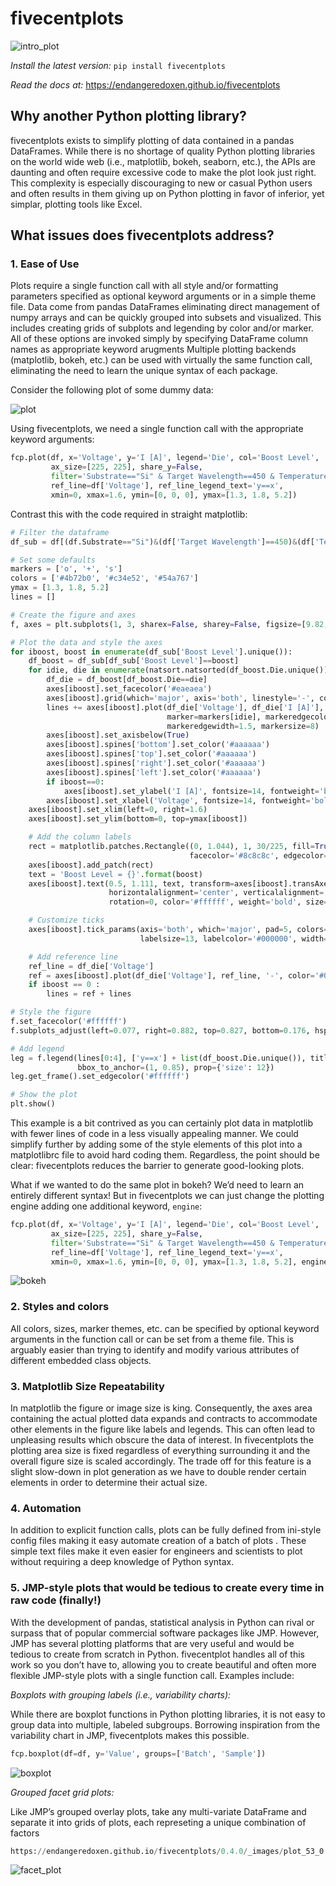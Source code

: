 # fivecentplots

![intro_plot](https://endangeredoxen.github.io/fivecentplots/0.4.0/_images/index.png)

*Install the latest version:*
`pip install fivecentplots`

*Read the docs at:*
https://endangeredoxen.github.io/fivecentplots

## Why another Python plotting library?
fivecentplots exists to simplify plotting of data contained in a pandas DataFrames. While there is no shortage of quality Python plotting libraries on the world wide web (i.e., matplotlib, bokeh, seaborn, etc.), the APIs are daunting and often require excessive code to make the plot look just right. This complexity is especially discouraging to new or casual Python users and often results in them giving up on Python plotting in favor of inferior, yet simplar, plotting tools like Excel.

## What issues does fivecentplots address?
### 1. Ease of Use

Plots require a single function call with all style and/or formatting parameters specified as optional keyword arguments or in a simple theme file.
Data come from pandas DataFrames eliminating direct management of numpy arrays and can be quickly grouped into subsets and visualized. This includes creating grids of subplots and legending by color and/or marker. All of these options are invoked simply by specifying DataFrame column names as appropriate keyword arugments
Multiple plotting backends (matplotlib, bokeh, etc.) can be used with virtually the same function call, eliminating the need to learn the unique syntax of each package.

Consider the following plot of some dummy data:

![plot](https://endangeredoxen.github.io/fivecentplots/0.4.0/_images/syntax.png)

Using fivecentplots, we need a single function call with the appropriate keyword arguments:

```python
fcp.plot(df, x='Voltage', y='I [A]', legend='Die', col='Boost Level',
         ax_size=[225, 225], share_y=False,
         filter='Substrate=="Si" & Target Wavelength==450 & Temperature [C]==25',
         ref_line=df['Voltage'], ref_line_legend_text='y==x',
         xmin=0, xmax=1.6, ymin=[0, 0, 0], ymax=[1.3, 1.8, 5.2])
```

Contrast this with the code required in straight matplotlib:

```python
# Filter the dataframe
df_sub = df[(df.Substrate=="Si")&(df['Target Wavelength']==450)&(df['Temperature [C]']==25)]

# Set some defaults
markers = ['o', '+', 's']
colors = ['#4b72b0', '#c34e52', '#54a767']
ymax = [1.3, 1.8, 5.2]
lines = []

# Create the figure and axes
f, axes = plt.subplots(1, 3, sharex=False, sharey=False, figsize=[9.82, 3.46])

# Plot the data and style the axes
for iboost, boost in enumerate(df_sub['Boost Level'].unique()):
    df_boost = df_sub[df_sub['Boost Level']==boost]
    for idie, die in enumerate(natsort.natsorted(df_boost.Die.unique())):
        df_die = df_boost[df_boost.Die==die]
        axes[iboost].set_facecolor('#eaeaea')
        axes[iboost].grid(which='major', axis='both', linestyle='-', color='#ffffff', linewidth=1.3)
        lines += axes[iboost].plot(df_die['Voltage'], df_die['I [A]'], '-', color=colors[idie],
                                   marker=markers[idie], markeredgecolor=colors[idie], markerfacecolor='none',
                                   markeredgewidth=1.5, markersize=8)
        axes[iboost].set_axisbelow(True)
        axes[iboost].spines['bottom'].set_color('#aaaaaa')
        axes[iboost].spines['top'].set_color('#aaaaaa')
        axes[iboost].spines['right'].set_color('#aaaaaa')
        axes[iboost].spines['left'].set_color('#aaaaaa')
        if iboost==0:
            axes[iboost].set_ylabel('I [A]', fontsize=14, fontweight='bold', fontstyle='italic')
        axes[iboost].set_xlabel('Voltage', fontsize=14, fontweight='bold', fontstyle='italic')
    axes[iboost].set_xlim(left=0, right=1.6)
    axes[iboost].set_ylim(bottom=0, top=ymax[iboost])

    # Add the column labels
    rect = matplotlib.patches.Rectangle((0, 1.044), 1, 30/225, fill=True, transform=axes[iboost].transAxes,
                                        facecolor='#8c8c8c', edgecolor='#8c8c8c', clip_on=False)
    axes[iboost].add_patch(rect)
    text = 'Boost Level = {}'.format(boost)
    axes[iboost].text(0.5, 1.111, text, transform=axes[iboost].transAxes,
                      horizontalalignment='center', verticalalignment='center',
                      rotation=0, color='#ffffff', weight='bold', size=16)

    # Customize ticks
    axes[iboost].tick_params(axis='both', which='major', pad=5, colors='#ffffff',
                             labelsize=13, labelcolor='#000000', width=2.2)

    # Add reference line
    ref_line = df_die['Voltage']
    ref = axes[iboost].plot(df_die['Voltage'], ref_line, '-', color='#000000', linewidth=1)
    if iboost == 0 :
        lines = ref + lines

# Style the figure
f.set_facecolor('#ffffff')
f.subplots_adjust(left=0.077, right=0.882, top=0.827, bottom=0.176, hspace=0.133, wspace=0.313)

# Add legend
leg = f.legend(lines[0:4], ['y==x'] + list(df_boost.Die.unique()), title='Die', numpoints=1,
               bbox_to_anchor=(1, 0.85), prop={'size': 12})
leg.get_frame().set_edgecolor('#ffffff')

# Show the plot
plt.show()
```

This example is a bit contrived as you can certainly plot data in matplotlib with fewer lines of code in a less visually appealing manner. We could simplify further by adding some of the style elements of this plot into a matplotlibrc file to avoid hard coding them. Regardless, the point should be clear: fivecentplots reduces the barrier to generate good-looking plots.

What if we wanted to do the same plot in bokeh? We’d need to learn an entirely different syntax! But in fivecentplots we can just change the plotting engine adding one additional keyword, `engine`:

```python
fcp.plot(df, x='Voltage', y='I [A]', legend='Die', col='Boost Level',
         ax_size=[225, 225], share_y=False,
         filter='Substrate=="Si" & Target Wavelength==450 & Temperature [C]==25',
         ref_line=df['Voltage'], ref_line_legend_text='y==x',
         xmin=0, xmax=1.6, ymin=[0, 0, 0], ymax=[1.3, 1.8, 5.2], engine='bokeh')
```

![bokeh](https://endangeredoxen.github.io/fivecentplots/0.4.0/_images/syntax_bokeh.png)


### 2. Styles and colors

All colors, sizes, marker themes, etc. can be specified by optional keyword arguments in the function call or can be set from a theme file. This is arguably easier than trying to identify and modify various attributes of different embedded class objects.

### 3. Matplotlib Size Repeatability

In matplotlib the figure or image size is king. Consequently, the axes area containing the actual plotted data expands and contracts to accommodate other elements in the figure like labels and legends. This can often lead to unpleasing results which obscure the data of interest. In fivecentplots the plotting area size is fixed regardless of everything surrounding it and the overall figure size is scaled accordingly. The trade off for this feature is a slight slow-down in plot generation as we have to double render certain elements in order to determine their actual size.

### 4. Automation

In addition to explicit function calls, plots can be fully defined from ini-style config files making it easy automate creation of a batch of plots . These simple text files make it even easier for engineers and scientists to plot without requiring a deep knowledge of Python syntax.

### 5. JMP-style plots that would be tedious to create every time in raw code (finally!)

With the development of pandas, statistical analysis in Python can rival or surpass that of popular commercial software packages like JMP. However, JMP has several plotting platforms that are very useful and would be tedious to create from scratch in Python. fivecentplot handles all of this work so you don’t have to, allowing you to create beautiful and often more flexible JMP-style plots with a single function call. Examples include:

*Boxplots with grouping labels (i.e., variability charts):*

While there are boxplot functions in Python plotting libraries, it is not easy to group data into multiple, labeled subgroups. Borrowing inspiration from the variability chart in JMP, fivecentplots makes this possible.

```python
fcp.boxplot(df=df, y='Value', groups=['Batch', 'Sample'])
```

![boxplot](https://endangeredoxen.github.io/fivecentplots/0.4.0/_images/boxplot_21_0.png)

*Grouped facet grid plots:*

Like JMP’s grouped overlay plots, take any multi-variate DataFrame and separate it into grids of plots, each represeting a unique combination of factors

```python
https://endangeredoxen.github.io/fivecentplots/0.4.0/_images/plot_53_0.png
```

![facet_plot](https://endangeredoxen.github.io/fivecentplots/0.4.0/_images/plot_53_0.png)
